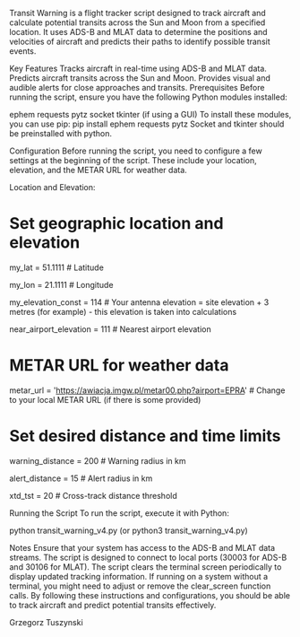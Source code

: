Transit Warning is a flight tracker script designed to track aircraft and calculate potential transits across the Sun and Moon from a specified location.
It uses ADS-B and MLAT data to determine the positions and velocities of aircraft and predicts their paths to identify possible transit events.

Key Features
Tracks aircraft in real-time using ADS-B and MLAT data.
Predicts aircraft transits across the Sun and Moon.
Provides visual and audible alerts for close approaches and transits.
Prerequisites
Before running the script, ensure you have the following Python modules installed:

ephem
requests
pytz
socket
tkinter (if using a GUI)
To install these modules, you can use pip: pip install ephem requests pytz
Socket and tkinter should be preinstalled with python.

Configuration
Before running the script, you need to configure a few settings at the beginning of the script. These include your location, elevation, and the METAR URL for weather data.

Location and Elevation:
# Set geographic location and elevation
my_lat = 51.1111  # Latitude

my_lon = 21.1111  # Longitude

my_elevation_const = 114  # Your antenna elevation = site elevation + 3 metres (for example) - this elevation is taken into calculations

near_airport_elevation = 111  # Nearest airport elevation

# METAR URL for weather data
metar_url = 'https://awiacja.imgw.pl/metar00.php?airport=EPRA'  # Change to your local METAR URL (if there is some provided)

# Set desired distance and time limits
warning_distance = 200  # Warning radius in km

alert_distance = 15  # Alert radius in km

xtd_tst = 20  # Cross-track distance threshold


Running the Script
To run the script, execute it with Python:

python transit_warning_v4.py (or python3 transit_warning_v4.py)

Notes
Ensure that your system has access to the ADS-B and MLAT data streams. The script is designed to connect to local ports (30003 for ADS-B and 30106 for MLAT).
The script clears the terminal screen periodically to display updated tracking information. If running on a system without a terminal, you might need to adjust or remove the clear_screen function calls.
By following these instructions and configurations, you should be able to track aircraft and predict potential transits effectively.

Grzegorz Tuszynski
